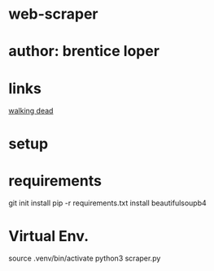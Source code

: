 # web-scraper

# author: brentice loper

# links
[walking dead](https://en.wikipedia.org/wiki/The_Walking_Dead_(TV_series))

# setup
# requirements

git init
install pip -r requirements.txt
install beautifulsoupb4

# Virtual Env. 
source .venv/bin/activate
python3 scraper.py
